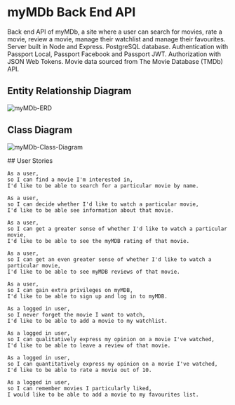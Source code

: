 # myMDb Back End API

Back end API of myMDb, a site where a user can search for movies, rate a movie, review a movie, manage their watchlist and manage their favourites. Server built in Node and Express. PostgreSQL database. Authentication with Passport Local, Passport Facebook and Passport JWT. Authorization with JSON Web Tokens. Movie data sourced from The Movie Database (TMDb) API.

## Entity Relationship Diagram

![myMDb-ERD](https://user-images.githubusercontent.com/71923215/102818036-c1ddf080-43c8-11eb-87d9-518d66579a2c.png)

## Class Diagram

![myMDb-Class-Diagram](https://user-images.githubusercontent.com/71923215/102818106-e639cd00-43c8-11eb-8cae-963da9acfb3b.png)

## User Stories

```
As a user,
so I can find a movie I'm interested in,
I'd like to be able to search for a particular movie by name.
```

```
As a user,
so I can decide whether I'd like to watch a particular movie,
I'd like to be able see information about that movie.
```

```
As a user,
so I can get a greater sense of whether I'd like to watch a particular movie,
I'd like to be able to see the myMDB rating of that movie.
```

```
As a user,
so I can get an even greater sense of whether I'd like to watch a particular movie,
I'd like to be able to see myMDB reviews of that movie.
```

```
As a user,
so I can gain extra privileges on myMDB,
I'd like to be able to sign up and log in to myMDB.
```

```
As a logged in user,
so I never forget the movie I want to watch,
I'd like to be able to add a movie to my watchlist.
```

```
As a logged in user,
so I can qualitatively express my opinion on a movie I've watched,
I'd like to be able to leave a review of that movie.
```

```
As a logged in user,
so I can quantitatively express my opinion on a movie I've watched,
I'd like to be able to rate a movie out of 10.
```

```
As a logged in user,
so I can remember movies I particularly liked,
I would like to be able to add a movie to my favourites list.
```